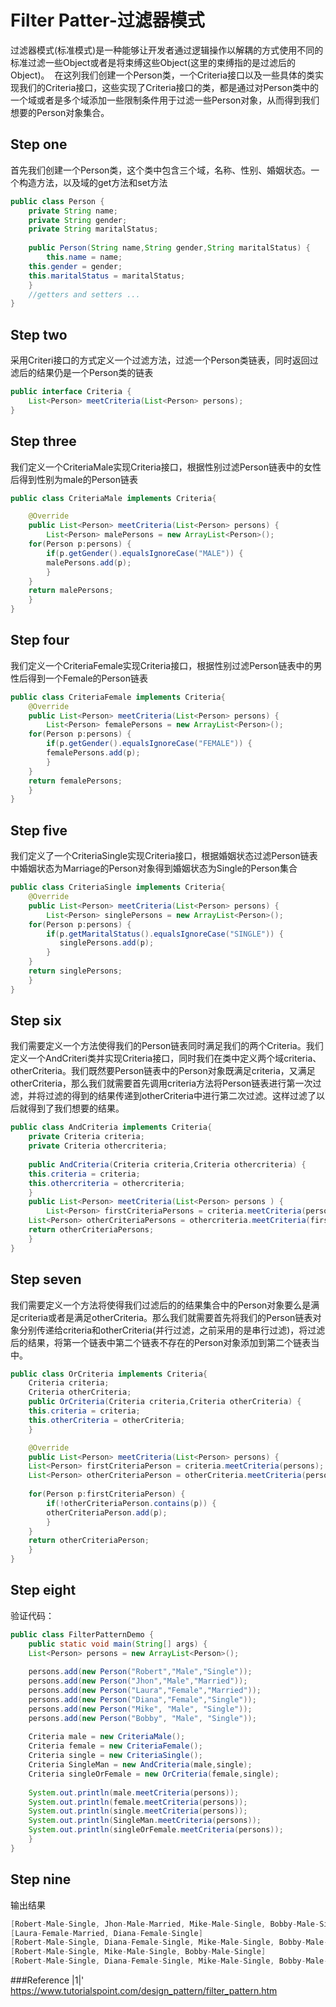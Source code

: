 # Filter Patter-过滤器模式
过滤器模式(标准模式)是一种能够让开发者通过逻辑操作以解耦的方式使用不同的标准过滤一些Object或者是将束缚这些Object(这里的束缚指的是过滤后的Object)。
  在这列我们创建一个Person类，一个Criteria接口以及一些具体的类实现我们的Criteria接口，这些实现了Criteria接口的类，都是通过对Person类中的一个域或者是多个域添加一些限制条件用于过滤一些Person对象，从而得到我们想要的Person对象集合。
## Step one
首先我们创建一个Person类，这个类中包含三个域，名称、性别、婚姻状态。一个构造方法，以及域的get方法和set方法  
```Java
public class Person {
    private String name;
    private String gender;
    private String maritalStatus;
    
    public Person(String name,String gender,String maritalStatus) {
    	this.name = name;
	this.gender = gender;
	this.maritalStatus = maritalStatus;
	}
    //getters and setters ...
}
```
## Step two
采用Criteri接口的方式定义一个过滤方法，过滤一个Person类链表，同时返回过滤后的结果仍是一个Person类的链表
```Java
public interface Criteria {
    List<Person> meetCriteria(List<Person> persons);
}
```
## Step three
我们定义一个CriteriaMale实现Criteria接口，根据性别过滤Person链表中的女性后得到性别为male的Person链表
```Java
public class CriteriaMale implements Criteria{

    @Override
    public List<Person> meetCriteria(List<Person> persons) {
    	List<Person> malePersons = new ArrayList<Person>();
	for(Person p:persons) {
	    if(p.getGender().equalsIgnoreCase("MALE")) {
		malePersons.add(p);
	    }
	}
	return malePersons;
    }	
}
```
## Step four
我们定义一个CriteriaFemale实现Criteria接口，根据性别过滤Person链表中的男性后得到一个Female的Person链表
```Java
public class CriteriaFemale implements Criteria{
    @Override
    public List<Person> meetCriteria(List<Person> persons) {
    	List<Person> femalePersons = new ArrayList<Person>();
	for(Person p:persons) {
	    if(p.getGender().equalsIgnoreCase("FEMALE")) {
		femalePersons.add(p);
	    }
	}
	return femalePersons;
    }
}
```
## Step five
我们定义了一个CriteriaSingle实现Criteria接口，根据婚姻状态过滤Person链表中婚姻状态为Marriage的Person对象得到婚姻状态为Single的Person集合
```Java
public class CriteriaSingle implements Criteria{
    @Override
    public List<Person> meetCriteria(List<Person> persons) {
        List<Person> singlePersons = new ArrayList<Person>();
	for(Person p:persons) {
	    if(p.getMaritalStatus().equalsIgnoreCase("SINGLE")) {
	       singlePersons.add(p);
	    }
	}
	return singlePersons;
    }
}
```
## Step six
我们需要定义一个方法使得我们的Person链表同时满足我们的两个Criteria。我们定义一个AndCriteri类并实现Criteria接口，同时我们在类中定义两个域criteria、otherCriteria。我们既然要Person链表中的Person对象既满足criteria，又满足otherCriteria，那么我们就需要首先调用criteria方法将Person链表进行第一次过滤，并将过滤的得到的结果传递到otherCriteria中进行第二次过滤。这样过滤了以后就得到了我们想要的结果。
```Java
public class AndCriteria implements Criteria{
    private Criteria criteria;
    private Criteria othercriteria;
    
    public AndCriteria(Criteria criteria,Criteria othercriteria) {
	this.criteria = criteria;
	this.othercriteria = othercriteria;
    }
    public List<Person> meetCriteria(List<Person> persons ) {
        List<Person> firstCriteriaPersons = criteria.meetCriteria(persons);
	List<Person> otherCriteriaPersons = othercriteria.meetCriteria(firstCriteriaPersons);
	return otherCriteriaPersons;
    }
}
```
## Step seven
我们需要定义一个方法将使得我们过滤后的的结果集合中的Person对象要么是满足criteria或者是满足otherCriteria。那么我们就需要首先将我们的Person链表对象分别传递给criteria和otherCriteria(并行过滤，之前采用的是串行过滤)，将过滤后的结果，将第一个链表中第二个链表不存在的Person对象添加到第二个链表当中。
```Java
public class OrCriteria implements Criteria{
    Criteria criteria;
    Criteria otherCriteria;
    public OrCriteria(Criteria criteria,Criteria otherCriteria) {
	this.criteria = criteria;
	this.otherCriteria = otherCriteria;
    }

    @Override
    public List<Person> meetCriteria(List<Person> persons) {
	List<Person> firstCriteriaPerson = criteria.meetCriteria(persons);
	List<Person> otherCriteriaPerson = otherCriteria.meetCriteria(persons);
		
	for(Person p:firstCriteriaPerson) {
	    if(!otherCriteriaPerson.contains(p)) {
		otherCriteriaPerson.add(p);
	    }
	}
	return otherCriteriaPerson;
    }	
}
```
## Step eight
验证代码：
```Java
public class FilterPatternDemo {
    public static void main(String[] args) {
	List<Person> persons = new ArrayList<Person>();
	    
	persons.add(new Person("Robert","Male","Single"));
	persons.add(new Person("Jhon","Male","Married"));
	persons.add(new Person("Laura","Female","Married"));
	persons.add(new Person("Diana","Female","Single"));
	persons.add(new Person("Mike", "Male", "Single"));
	persons.add(new Person("Bobby", "Male", "Single"));
	    
	Criteria male = new CriteriaMale();
	Criteria female = new CriteriaFemale();
	Criteria single = new CriteriaSingle();
	Criteria SingleMan = new AndCriteria(male,single);
	Criteria singleOrFemale = new OrCriteria(female,single);
	    
	System.out.println(male.meetCriteria(persons));
	System.out.println(female.meetCriteria(persons));
	System.out.println(single.meetCriteria(persons));
	System.out.println(SingleMan.meetCriteria(persons));
	System.out.println(singleOrFemale.meetCriteria(persons));
    }
}
```
## Step nine
输出结果
```Java
[Robert-Male-Single, Jhon-Male-Married, Mike-Male-Single, Bobby-Male-Single]
[Laura-Female-Married, Diana-Female-Single]
[Robert-Male-Single, Diana-Female-Single, Mike-Male-Single, Bobby-Male-Single]
[Robert-Male-Single, Mike-Male-Single, Bobby-Male-Single]
[Robert-Male-Single, Diana-Female-Single, Mike-Male-Single, Bobby-Male-Single, Laura-Female-Married]
```
###Reference
|1|' https://www.tutorialspoint.com/design_pattern/filter_pattern.htm

